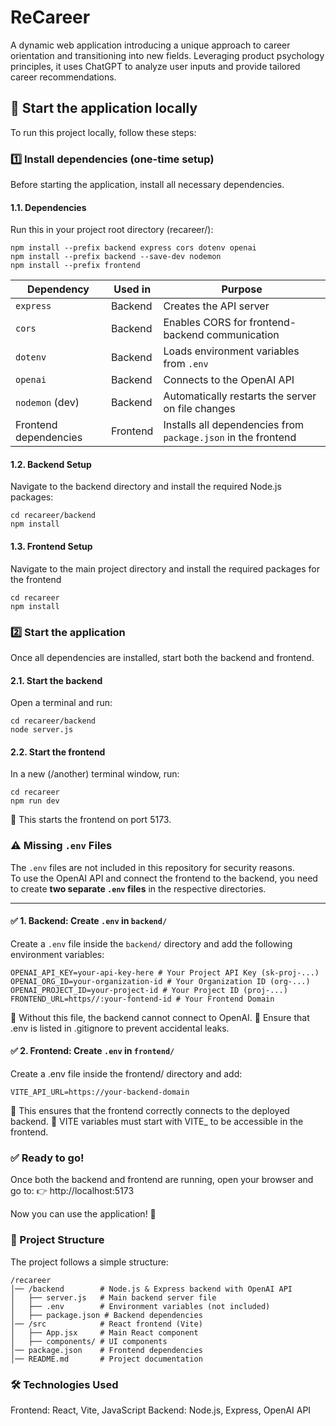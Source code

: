 # ReCareer
A dynamic web application introducing a unique approach to career orientation and transitioning into new fields. Leveraging product psychology principles, it uses ChatGPT to analyze user inputs and provide tailored career recommendations.

## 🚀 Start the application locally
To run this project locally, follow these steps:

### 1️⃣ Install dependencies (one-time setup)
Before starting the application, install all necessary dependencies.

#### 1.1. Dependencies
Run this in your project root directory (recareer/):
```
npm install --prefix backend express cors dotenv openai
npm install --prefix backend --save-dev nodemon
npm install --prefix frontend
```

| Dependency       | Used in  | Purpose |
|-----------------|---------|---------|
| `express`       | Backend  | Creates the API server |
| `cors`         | Backend  | Enables CORS for frontend-backend communication |
| `dotenv`       | Backend  | Loads environment variables from `.env` |
| `openai`       | Backend  | Connects to the OpenAI API |
| `nodemon` (dev) | Backend  | Automatically restarts the server on file changes |
| Frontend dependencies | Frontend  | Installs all dependencies from `package.json` in the frontend |


#### 1.2. Backend Setup
Navigate to the backend directory and install the required Node.js packages:
```
cd recareer/backend
npm install
```

#### 1.3. Frontend Setup
Navigate to the main project directory and install the required packages for the frontend
```
cd recareer
npm install
```

### 2️⃣ Start the application
Once all dependencies are installed, start both the backend and frontend.

#### 2.1. Start the backend
Open a terminal and run:
```
cd recareer/backend
node server.js
```

#### 2.2. Start the frontend
In a new (/another) terminal window, run:
```
cd recareer
npm run dev
```
🔹 This starts the frontend on port 5173.

### ⚠️ Missing `.env` Files
The `.env` files are not included in this repository for security reasons.  
To use the OpenAI API and connect the frontend to the backend, you need to create **two separate `.env` files** in the respective directories.

---

#### **✅ 1. Backend: Create `.env` in `backend/`**
Create a `.env` file inside the `backend/` directory and add the following environment variables:

```
OPENAI_API_KEY=your-api-key-here # Your Project API Key (sk-proj-...) 
OPENAI_ORG_ID=your-organization-id # Your Organization ID (org-...) 
OPENAI_PROJECT_ID=your-project-id # Your Project ID (proj-...)
FRONTEND_URL=https//:your-fontend-id # Your Frontend Domain
```
🔹 Without this file, the backend cannot connect to OpenAI.
🔹 Ensure that .env is listed in .gitignore to prevent accidental leaks.

#### **✅ 2. Frontend: Create `.env` in `frontend/`**
Create a .env file inside the frontend/ directory and add:

```
VITE_API_URL=https://your-backend-domain

```
🔹 This ensures that the frontend correctly connects to the deployed backend.
🔹 VITE variables must start with VITE_ to be accessible in the frontend.


### ✅ Ready to go!
Once both the backend and frontend are running, open your browser and go to:
👉 http://localhost:5173

Now you can use the application! 🎉

### 📖 Project Structure
The project follows a simple structure:
```
/recareer
│── /backend        # Node.js & Express backend with OpenAI API
│   ├── server.js   # Main backend server file
│   ├── .env        # Environment variables (not included)
│   ├── package.json # Backend dependencies
│── /src            # React frontend (Vite)
│   ├── App.jsx     # Main React component
│   ├── components/ # UI components
│── package.json    # Frontend dependencies
│── README.md       # Project documentation
```

### 🛠 Technologies Used
Frontend: React, Vite, JavaScript
Backend: Node.js, Express, OpenAI API
